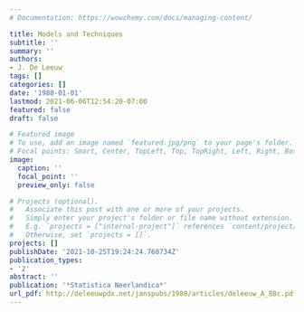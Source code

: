 ```yaml
---
# Documentation: https://wowchemy.com/docs/managing-content/

title: Models and Techniques
subtitle: ''
summary: ''
authors:
- J. De Leeuw
tags: []
categories: []
date: '1988-01-01'
lastmod: 2021-06-06T12:54:20-07:00
featured: false
draft: false

# Featured image
# To use, add an image named `featured.jpg/png` to your page's folder.
# Focal points: Smart, Center, TopLeft, Top, TopRight, Left, Right, BottomLeft, Bottom, BottomRight.
image:
  caption: ''
  focal_point: ''
  preview_only: false

# Projects (optional).
#   Associate this post with one or more of your projects.
#   Simply enter your project's folder or file name without extension.
#   E.g. `projects = ["internal-project"]` references `content/project/deep-learning/index.md`.
#   Otherwise, set `projects = []`.
projects: []
publishDate: '2021-10-25T19:24:24.760734Z'
publication_types:
- '2'
abstract: ''
publication: '*Statistica Neerlandica*'
url_pdf: http://deleeuwpdx.net/janspubs/1988/articles/deleeuw_A_88c.pdf
---
```


